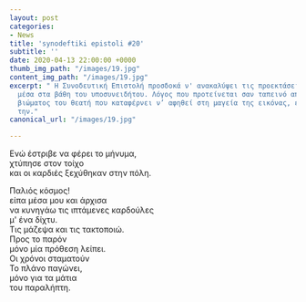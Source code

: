 ```yaml
---
layout: post
categories:
- News
title: 'synodeftiki epistoli #20'
subtitle: ''
date: 2020-04-13 22:00:00 +0000
thumb_img_path: "/images/19.jpg"
content_img_path: "/images/19.jpg"
excerpt: " Η Συνοδευτική Επιστολή προσδοκά ν' ανακαλύψει τις προεκτάσεις της εικόνας
  μέσα στα βάθη του υποσυνειδήτου. Λόγος που προτείνεται σαν ταπεινό απαύγασμα του
  βιώματος του θεατή που καταφέρνει ν’ αφηθεί στη μαγεία της εικόνας, επαναδημιουργώντας
  την."
canonical_url: "/images/19.jpg"

---
```

Ενώ έστριβε να φέρει το μήνυμα,  
χτύπησε στον τοίχο  
και οι καρδιές ξεχύθηκαν στην πόλη.

Παλιός κόσμος!   
είπα μέσα μου και άρχισα  
να κυνηγάω τις ιπτάμενες καρδούλες   
μ' ένα δίχτυ.  
Τις μάζεψα και τις τακτοποιώ.  
Προς το παρόν  
μόνο μία πρόθεση λείπει.  
Οι χρόνοι σταματούν  
Το πλάνο παγώνει,  
μόνο για τα μάτια  
του παραλήπτη.